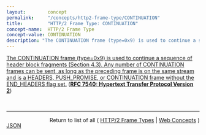 ```yaml
---
layout:        concept
permalink:     "/concepts/http2-frame-type/CONTINUATION"
title:         "HTTP/2 Frame Type: CONTINUATION"
concept-name:  HTTP/2 Frame Type
concept-value: CONTINUATION
description: "The CONTINUATION frame (type=0x9) is used to continue a sequence of header block fragments (Section 4.3). Any number of CONTINUATION frames can be sent, as long as the preceding frame is on the same stream and is a HEADERS, PUSH_PROMISE, or CONTINUATION frame without the END_HEADERS flag set."
---
```


[The CONTINUATION frame (type=0x9) is used to continue a sequence of header block fragments (Section 4.3). Any number of CONTINUATION frames can be sent, as long as the preceding frame is on the same stream and is a HEADERS, PUSH_PROMISE, or CONTINUATION frame without the END_HEADERS flag set.](http://tools.ietf.org/html/rfc7540#section-6.10 "Read documentation for HTTP/2 Frame Type &#34;CONTINUATION&#34;") (**[RFC 7540: Hypertext Transfer Protocol Version 2](/specs/IETF/RFC/7540 "This specification describes an optimized expression of the semantics of the Hypertext Transfer Protocol (HTTP). HTTP/2 enables a more efficient use of network resources and a reduced perception of latency by introducing header field compression and allowing multiple concurrent exchanges on the same connection. It also introduces unsolicited push of representations from servers to clients. This specification is an alternative to, but does not obsolete, the HTTP/1.1 message syntax. HTTP's existing semantics remain unchanged.")**)

<br/>
<hr/>

<p style="float : left"><a href="./CONTINUATION.json" title="JSON representing this particular Web Concept value">JSON</a></p>
<p style="text-align: right">Return to list of all ( <a href="../http2-frame-type/">HTTP/2 Frame Types</a> | <a href="../">Web Concepts</a> )</p>
